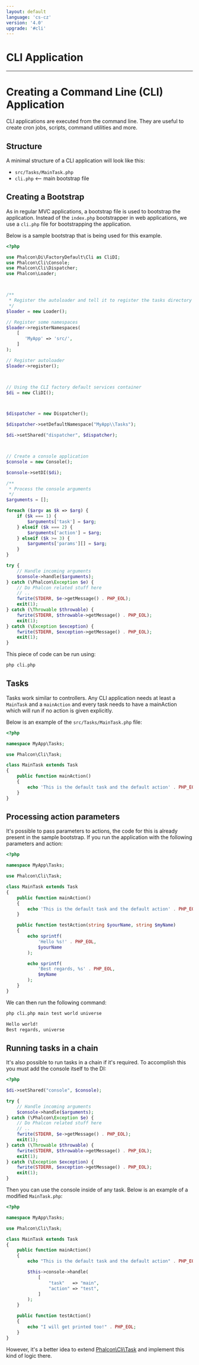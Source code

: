 ```yaml
---
layout: default
language: 'cs-cz'
version: '4.0'
upgrade: '#cli'
---
```

# CLI Application

* * *

# Creating a Command Line (CLI) Application

CLI applications are executed from the command line. They are useful to create cron jobs, scripts, command utilities and more.

## Structure

A minimal structure of a CLI application will look like this:

* `src/Tasks/MainTask.php`
* `cli.php` <-- main bootstrap file

## Creating a Bootstrap

As in regular MVC applications, a bootstrap file is used to bootstrap the application. Instead of the `index.php` bootstrapper in web applications, we use a `cli.php` file for bootstrapping the application.

Below is a sample bootstrap that is being used for this example.

```php
<?php

use Phalcon\Di\FactoryDefault\Cli as CliDI;
use Phalcon\Cli\Console;
use Phalcon\Cli\Dispatcher;
use Phalcon\Loader;



/**
 * Register the autoloader and tell it to register the tasks directory
 */
$loader = new Loader();

// Register some namespaces
$loader->registerNamespaces(
    [
       'MyApp' => 'src/',
    ]
);

// Register autoloader
$loader->register();



// Using the CLI factory default services container
$di = new CliDI();



$dispatcher = new Dispatcher();

$dispatcher->setDefaultNamespace("MyApp\\Tasks");

$di->setShared("dispatcher", $dispatcher);



// Create a console application
$console = new Console();

$console->setDI($di);

/**
 * Process the console arguments
 */
$arguments = [];

foreach ($argv as $k => $arg) {
    if ($k === 1) {
        $arguments['task'] = $arg;
    } elseif ($k === 2) {
        $arguments['action'] = $arg;
    } elseif ($k >= 3) {
        $arguments['params'][] = $arg;
    }
}

try {
    // Handle incoming arguments
    $console->handle($arguments);
} catch (\Phalcon\Exception $e) {
    // Do Phalcon related stuff here
    // ..
    fwrite(STDERR, $e->getMessage() . PHP_EOL);
    exit(1);
} catch (\Throwable $throwable) {
    fwrite(STDERR, $throwable->getMessage() . PHP_EOL);
    exit(1);
} catch (\Exception $exception) {
    fwrite(STDERR, $exception->getMessage() . PHP_EOL);
    exit(1);
}
```

This piece of code can be run using:

```bash
php cli.php
```

## Tasks

Tasks work similar to controllers. Any CLI application needs at least a `MainTask` and a `mainAction` and every task needs to have a mainAction which will run if no action is given explicitly.

Below is an example of the `src/Tasks/MainTask.php` file:

```php
<?php

namespace MyApp\Tasks;

use Phalcon\Cli\Task;

class MainTask extends Task
{
    public function mainAction()
    {
        echo 'This is the default task and the default action' . PHP_EOL;
    }
}
```

## Processing action parameters

It's possible to pass parameters to actions, the code for this is already present in the sample bootstrap. If you run the application with the following parameters and action:

```php
<?php

namespace MyApp\Tasks;

use Phalcon\Cli\Task;

class MainTask extends Task
{
    public function mainAction()
    {
        echo 'This is the default task and the default action' . PHP_EOL;
    }

    public function testAction(string $yourName, string $myName)
    {
        echo sprintf(
            'Hello %s!' . PHP_EOL,
            $yourName
        );

        echo sprintf(
            'Best regards, %s' . PHP_EOL,
            $myName
        );
    }
}
```

We can then run the following command:

```bash
php cli.php main test world universe

Hello world!
Best regards, universe
```

## Running tasks in a chain

It's also possible to run tasks in a chain if it's required. To accomplish this you must add the console itself to the DI:

```php
<?php

$di->setShared("console", $console);

try {
    // Handle incoming arguments
    $console->handle($arguments);
} catch (\Phalcon\Exception $e) {
    // Do Phalcon related stuff here
    // ..
    fwrite(STDERR, $e->getMessage() . PHP_EOL);
    exit(1);
} catch (\Throwable $throwable) {
    fwrite(STDERR, $throwable->getMessage() . PHP_EOL);
    exit(1);
} catch (\Exception $exception) {
    fwrite(STDERR, $exception->getMessage() . PHP_EOL);
    exit(1);
}
```

Then you can use the console inside of any task. Below is an example of a modified `MainTask.php`:

```php
<?php

namespace MyApp\Tasks;

use Phalcon\Cli\Task;

class MainTask extends Task
{
    public function mainAction()
    {
        echo "This is the default task and the default action" . PHP_EOL;

        $this->console->handle(
            [
                "task"   => "main",
                "action" => "test",
            ]
        );
    }

    public function testAction()
    {
        echo "I will get printed too!" . PHP_EOL;
    }
}
```

However, it's a better idea to extend [Phalcon\Cli\Task](api/Phalcon_Cli_Task) and implement this kind of logic there.